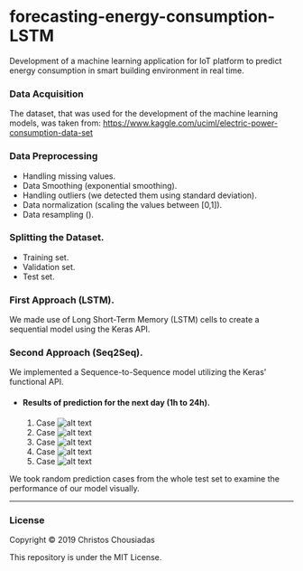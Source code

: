 # forecasting-energy-consumption-LSTM
Development of a machine learning application for IoT platform to predict energy consumption in smart building environment in real time.

### Data Acquisition
The dataset, that was used for the development of the machine learning models, was taken from:
https://www.kaggle.com/uciml/electric-power-consumption-data-set

### Data Preprocessing
* Handling missing values.
* Data Smoothing (exponential smoothing).
* Handling outliers (we detected them using standard deviation).
* Data normalization (scaling the values between [0,1]).
* Data resampling ().

### Splitting the Dataset.
* Training set.
* Validation set.
* Test set.


### First Approach (LSTM).
We made use of Long Short-Term Memory (LSTM) cells to create a sequential model using the Keras API.


### Second Approach (Seq2Seq).
We implemented a Sequence-to-Sequence model utilizing the Keras' functional API. 

* #### Results of prediction for the next day (1h to 24h).

  1. Case
  ![alt text](https://raw.githubusercontent.com/Housiadas/forecasting-energy-consumption-LSTM/master/results/seq2seq/pred1.png)
  2. Case
  ![alt text](https://raw.githubusercontent.com/Housiadas/forecasting-energy-consumption-LSTM/master/results/seq2seq/pred2.png)
  3. Case
  ![alt text](https://raw.githubusercontent.com/Housiadas/forecasting-energy-consumption-LSTM/master/results/seq2seq/pred3.png)
  4. Case
  ![alt text](https://raw.githubusercontent.com/Housiadas/forecasting-energy-consumption-LSTM/master/results/seq2seq/pred4.png)
  5. Case
  ![alt text](https://raw.githubusercontent.com/Housiadas/forecasting-energy-consumption-LSTM/master/results/seq2seq/pred5.png)

We took random prediction cases from the whole test set to examine the performance of our model visually.

___
### License

Copyright © 2019 Christos Chousiadas

This repository is under the MIT License.
